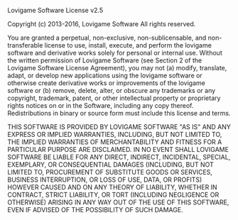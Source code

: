 Lovigame Software License v2.5

Copyright (c) 2013-2016, Lovigame Software
All rights reserved.

You are granted a perpetual, non-exclusive, non-sublicensable, and
non-transferable license to use, install, execute, and perform the lovigame software and derivative works solely for personal or internal
use. Without the written permission of Lovigame Software (see Section 2 of
the Lovigame Software License Agreement), you may not (a) modify, translate,
adapt, or develop new applications using the lovigame software or otherwise
create derivative works or improvements of the lovigame software or (b) remove,
delete, alter, or obscure any trademarks or any copyright, trademark, patent,
or other intellectual property or proprietary rights notices on or in the
Software, including any copy thereof. Redistributions in binary or source
form must include this license and terms.

THIS SOFTWARE IS PROVIDED BY LOVIGAME SOFTWARE "AS IS" AND ANY EXPRESS OR
IMPLIED WARRANTIES, INCLUDING, BUT NOT LIMITED TO, THE IMPLIED WARRANTIES OF
MERCHANTABILITY AND FITNESS FOR A PARTICULAR PURPOSE ARE DISCLAIMED. IN NO
EVENT SHALL LOVIGAME SOFTWARE BE LIABLE FOR ANY DIRECT, INDIRECT, INCIDENTAL,
SPECIAL, EXEMPLARY, OR CONSEQUENTIAL DAMAGES (INCLUDING, BUT NOT LIMITED TO,
PROCUREMENT OF SUBSTITUTE GOODS OR SERVICES, BUSINESS INTERRUPTION, OR LOSS OF
USE, DATA, OR PROFITS) HOWEVER CAUSED AND ON ANY THEORY OF LIABILITY, WHETHER
IN CONTRACT, STRICT LIABILITY, OR TORT (INCLUDING NEGLIGENCE OR OTHERWISE)
ARISING IN ANY WAY OUT OF THE USE OF THIS SOFTWARE, EVEN IF ADVISED OF THE
POSSIBILITY OF SUCH DAMAGE.